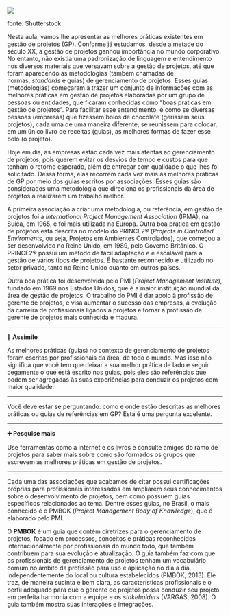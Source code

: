[![](https://ampli-images.s3.amazonaws.com/production/ad84d402-02e2-499d-9f24-e08cb4a014e7/original)](https://ampli-images.s3.amazonaws.com/production/ad84d402-02e2-499d-9f24-e08cb4a014e7/original)

fonte: Shutterstock

Nesta aula, vamos lhe apresentar as melhores práticas existentes em gestão de projetos (GP). Conforme já estudamos, desde a metade do século XX, a gestão de projetos ganhou importância no mundo corporativo. No entanto, não existia uma padronização de linguagem e entendimento nos diversos materiais que versavam sobre a gestão de projetos, até que foram aparecendo as metodologias (também chamadas de normas, _standards_ e guias) de gerenciamento de projetos. Esses guias (metodologias) começaram a trazer um conjunto de informações com as melhores práticas em gestão de projetos elaboradas por um grupo de pessoas ou entidades, que ficaram conhecidas como “boas práticas em gestão de projetos”. Para facilitar esse entendimento, é como se diversas pessoas (empresas) que fizessem bolos de chocolate (gerissem seus projetos), cada uma de uma maneira diferente, se reunissem para colocar, em um único livro de receitas (guias), as melhores formas de fazer esse bolo (o projeto).

Hoje em dia, as empresas estão cada vez mais atentas ao gerenciamento de projetos, pois querem evitar os desvios de tempo e custos para que tenham o retorno esperado, além de entregar com qualidade o que lhes foi solicitado. Dessa forma, elas recorrem cada vez mais às melhores práticas de GP por meio dos guias escritos por associações. Esses guias são considerados uma metodologia que direciona os profissionais da área de projetos a realizarem um trabalho melhor.

A primeira associação a criar uma metodologia, ou referência, em gestão de projetos foi a _International Project Management Association_ (IPMA), na Suíça, em 1965, e foi mais utilizada na Europa. Outra boa prática em gestão de projetos está descrita no modelo do PRINCE2® (_Projects in Controlled Enviroments_, ou seja, Projetos em Ambientes Controlados), que começou a ser desenvolvido no Reino Unido, em 1989, pelo Governo Britânico. O PRINCE2® possui um método de fácil adaptação e é escalável para a gestão de vários tipos de projetos. É bastante reconhecido e utilizado no setor privado, tanto no Reino Unido quanto em outros países.

Outra boa prática foi desenvolvida pelo PMI (_Project Management Institute_), fundado em 1969 nos Estados Unidos, que é a maior instituição mundial da área de gestão de projetos. O trabalho do PMI é dar apoio à profissão de gerente de projetos, e visa aumentar o sucesso das empresas, a evolução da carreira de profissionais ligados a projetos e tornar a profissão de gerente de projetos mais conhecida e madura.

______

**🔁 Assimile**

As melhores práticas (guias) no contexto de gerenciamento de projetos foram escritas por profissionais da área, de todo o mundo. Mas isso não significa que você tem que deixar a sua melhor prática de lado e seguir cegamente o que está escrito nos guias, pois eles são referências que podem ser agregadas às suas experiências para conduzir os projetos com maior qualidade.

______

Você deve estar se perguntando: como e onde estão descritas as melhores práticas ou guias de referências em GP? Esta é uma pergunta excelente.

______

**➕ Pesquise mais**

Use ferramentas como a internet e os livros e consulte amigos do ramo de projetos para saber mais sobre como são formados os grupos que escrevem as melhores práticas em gestão de projetos.

______

Cada uma das associações que acabamos de citar possui certificações próprias para profissionais interessados em ampliarem seus conhecimentos sobre o desenvolvimento de projetos, bem como possuem guias específicos relacionados ao tema. Dentre esses guias, no Brasil, o mais conhecido é o PMBOK (_Project Management Body of Knowledge_), que é elaborado pelo PMI.

O **PMBOK** é um guia que contém diretrizes para o gerenciamento de projetos, focado em processos, conceitos e práticas reconhecidos internacionalmente por profissionais do mundo todo, que também contribuem para sua evolução e atualização. O guia também faz com que os profissionais de gerenciamento de projetos tenham um vocabulário comum no âmbito da profissão para uso e aplicação no dia a dia, independentemente do local ou cultura estabelecidos (PMBOK, 2013). Ele traz, de maneira sucinta e bem clara, as características profissionais e o perfil adequado para que o gerente de projetos possa conduzir seu projeto em perfeita harmonia com a equipe e os _stakeholders_ (VARGAS, 2008). O guia também mostra suas interações e integrações.
